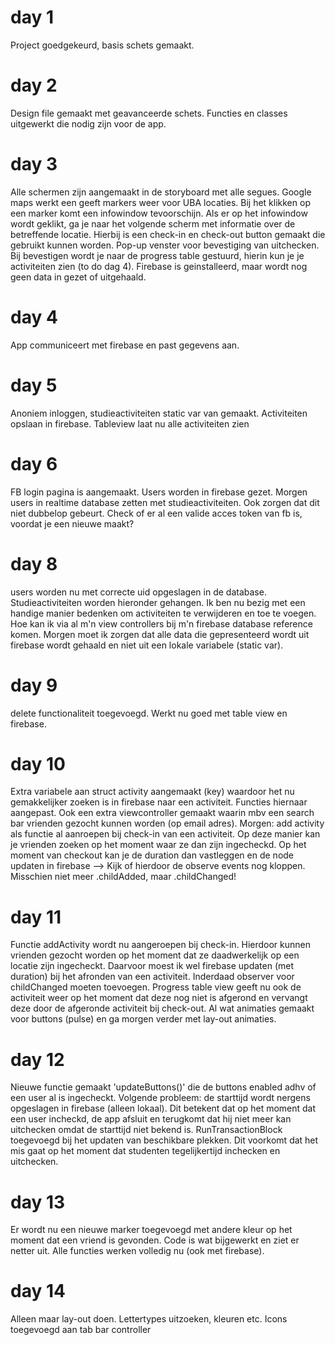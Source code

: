 # day 1
Project goedgekeurd, basis schets gemaakt.

# day 2
Design file gemaakt met geavanceerde schets. Functies en classes uitgewerkt die nodig zijn voor de app.

# day 3
Alle schermen zijn aangemaakt in de storyboard met alle segues. Google maps werkt een geeft markers weer voor UBA locaties.
Bij het klikken op een marker komt een infowindow tevoorschijn. Als er op het infowindow wordt geklikt, ga je naar het volgende scherm
met informatie over de betreffende locatie. Hierbij is een check-in en check-out button gemaakt die gebruikt kunnen worden. Pop-up venster
voor bevestiging van uitchecken. Bij bevestigen wordt je naar de progress table gestuurd, hierin kun je je activiteiten zien (to do dag 4). Firebase is geinstalleerd, maar wordt nog geen data in gezet of uitgehaald. 

# day 4
App communiceert met firebase en past gegevens aan. 

# day 5
Anoniem inloggen, studieactiviteiten static var van gemaakt. Activiteiten opslaan in firebase. Tableview laat nu alle activiteiten zien

# day 6
FB login pagina is aangemaakt. Users worden in firebase gezet. Morgen users in realtime database zetten met studieactiviteiten. Ook zorgen dat dit niet dubbelop gebeurt. Check of er al een valide acces token van fb is, voordat je een nieuwe maakt? 

# day 8
users worden nu met correcte uid opgeslagen in de database. Studieactiviteiten worden hieronder gehangen. Ik ben nu bezig met een handige manier bedenken om activiteiten te verwijderen en toe te voegen. Hoe kan ik via al m'n view controllers bij m'n firebase database reference komen. Morgen moet ik zorgen dat alle data die gepresenteerd wordt uit firebase wordt gehaald en niet uit een lokale variabele (static var).  

# day 9
delete functionaliteit toegevoegd. Werkt nu goed met table view en firebase.

# day 10
Extra variabele aan struct activity aangemaakt (key) waardoor het nu gemakkelijker zoeken is in firebase naar een activiteit. Functies hiernaar aangepast. Ook een extra viewcontroller gemaakt waarin mbv een search bar vrienden gezocht kunnen worden (op email adres). Morgen: add activity als functie al aanroepen bij check-in van een activiteit. Op deze manier kan je vrienden zoeken op het moment waar ze dan zijn ingecheckd. Op het moment van checkout kan je de duration dan vastleggen en de node updaten in firebase --> Kijk of hierdoor de observe events nog kloppen. Misschien niet meer .childAdded, maar .childChanged!

# day 11
Functie addActivity wordt nu aangeroepen bij check-in. Hierdoor kunnen vrienden gezocht worden op het moment dat ze daadwerkelijk op een locatie zijn ingecheckt. Daarvoor moest ik wel firebase updaten (met duration) bij het afronden van een activiteit. Inderdaad observer voor childChanged moeten toevoegen. Progress table view geeft nu ook de activiteit weer op het moment dat deze nog niet is afgerond en vervangt deze door de afgeronde activiteit bij check-out. Al wat animaties gemaakt voor buttons (pulse) en ga morgen verder met lay-out animaties.

# day 12
Nieuwe functie gemaakt 'updateButtons()' die de buttons enabled adhv of een user al is ingecheckt. Volgende probleem: de starttijd wordt nergens opgeslagen in firebase (alleen lokaal). Dit betekent dat op het moment dat een user incheckd, de app afsluit en terugkomt dat hij niet meer kan uitchecken omdat de starttijd niet bekend is. RunTransactionBlock toegevoegd bij het updaten van beschikbare plekken. Dit voorkomt dat het mis gaat op het moment dat studenten tegelijkertijd inchecken en uitchecken.

# day 13
Er wordt nu een nieuwe marker toegevoegd met andere kleur op het moment dat een vriend is gevonden. Code is wat bijgewerkt en ziet er netter uit. Alle functies werken volledig nu (ook met firebase).

# day 14
Alleen maar lay-out doen. Lettertypes uitzoeken, kleuren etc. Icons toegevoegd aan tab bar controller
